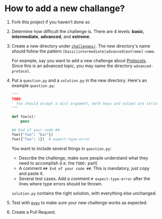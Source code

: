 # How to add a new challange?

1. Fork this project if you haven't done so

2. Determine how difficult the challenge is. There are 4 levels: **basic**, **intermediate**, **advanced**, and **extreme**.

3. Create a new directory under [`challenges/`](https://github.com/laike9m/Python-Type-Challenges/tree/main/challenges). The new directory's name should follow the pattern `[basic|intermediate|advanced|extreme]-name`.

   For example, say you want to add a new challenge about [Protocols](https://mypy.readthedocs.io/en/stable/protocols.html). Since this is an advanced topic, you may name the directory `advanced-protocol`.

4. Put a `question.py` and a `solution.py` in the new directory. Here's an example `question.py`:
   ```python
   """
   TODO:
     foo should accept a dict argument, both keys and values are string.
   """

   def foo(x):
       pass

   ## End of your code ##
   foo({"foo": "bar"})
   foo({"foo": 1})  # expect-type-error
   ```

   You want to include several things in `question.py`:
   - Describe the challenge, make sure people understand what they need to accomplish (i.e. the `TODO:` part)
   - A comment `## End of your code ##`. This is mandatory, just copy and paste it.
   - Several test cases. Add a comment `# expect-type-error` after the lines where type errors should be thrown.

   `solution.py` contains the right solution, with everything else unchanged.

5. Test with [`mypy`](https://mypy.readthedocs.io/) to make sure your new challenge works as expected.

6. Create a Pull Request.
